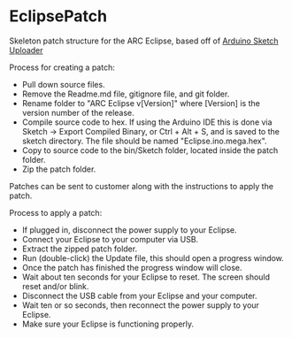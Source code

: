 # EclipsePatch

Skeleton patch structure for the ARC Eclipse, based off of <a href="https://github.com/twinearthsoftware/ArduinoSketchUploader">Arduino Sketch Uploader</a>

Process for creating a patch:

<ul>
  <li>
    Pull down source files.
  </li>
  <li>
    Remove the Readme.md file, gitignore file, and git folder.
  <li>
    Rename folder to "ARC Eclipse v[Version]" where [Version] is the version number of the release.
  </li>
  <li>
    Compile source code to hex. If using the Arduino IDE this is done via Sketch -> Export Compiled Binary, or Ctrl + Alt + S, and is saved to the sketch directory. The file should be named "Eclipse.ino.mega.hex".
  </li>
  <li>
    Copy to source code to the bin/Sketch folder, located inside the patch folder.
  </li>
  <li>
    Zip the patch folder.
  </li>
</ul>

Patches can be sent to customer along with the instructions to apply the patch.

Process to apply a patch:

<ul>
  <li>
    If plugged in, disconnect the power supply to your Eclipse.
  </li>
  <li>
    Connect your Eclipse to your computer via USB.
  </li>
  <li>
    Extract the zipped patch folder.
  </li>
  <li>
    Run (double-click) the Update file, this should open a progress window.
  </li>
  <li>
    Once the patch has finished the progress window will close.
  </li>
  <li>
    Wait about ten seconds for your Eclipse to reset. The screen should reset and/or blink.
  </li>
  <li>
    Disconnect the USB cable from your Eclipse and your computer.
  </li>
  <li>
    Wait ten or so seconds, then reconnect the power supply to your Eclipse.
  </li>
  <li>
    Make sure your Eclipse is functioning properly.
  </li>
</ul>
  
